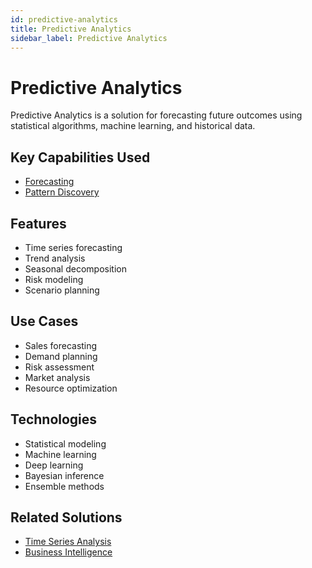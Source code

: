 ```yaml
---
id: predictive-analytics
title: Predictive Analytics
sidebar_label: Predictive Analytics
---
```


# Predictive Analytics

Predictive Analytics is a solution for forecasting future outcomes using statistical algorithms, machine learning, and historical data.

## Key Capabilities Used

- [Forecasting](../capabilities/forecasting)
- [Pattern Discovery](../capabilities/pattern-discovery)

## Features

- Time series forecasting
- Trend analysis
- Seasonal decomposition
- Risk modeling
- Scenario planning

## Use Cases

- Sales forecasting
- Demand planning
- Risk assessment
- Market analysis
- Resource optimization

## Technologies

- Statistical modeling
- Machine learning
- Deep learning
- Bayesian inference
- Ensemble methods

## Related Solutions

- [Time Series Analysis](./time-series-analysis)
- [Business Intelligence](./business-intelligence)
